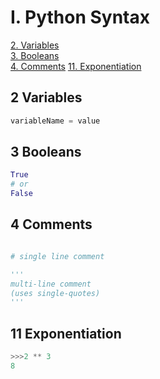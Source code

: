 # I. Python Syntax
  
[2. Variables](#2-variables)  
[3. Booleans](#3-booleans)  
[4. Comments](#4-comments) 
[11. Exponentiation](#11-exponentiation)  

## 2 Variables

```python
variableName = value
```

## 3 Booleans

```python
True
# or
False
```

## 4 Comments

```python

# single line comment

'''
multi-line comment
(uses single-quotes)
'''

```

## 11 Exponentiation

```python
>>>2 ** 3
8
```
